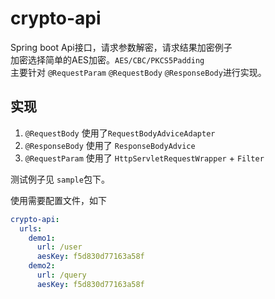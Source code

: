# crypto-api

Spring boot Api接口，请求参数解密，请求结果加密例子  
加密选择简单的AES加密。`AES/CBC/PKCS5Padding`  
主要针对 `@RequestParam` `@RequestBody` `@ResponseBody`进行实现。

## 实现

1. `@RequestBody` 使用了`RequestBodyAdviceAdapter`
2. `@ResponseBody` 使用了 `ResponseBodyAdvice`
3. `@RequestParam` 使用了 `HttpServletRequestWrapper` + `Filter`


测试例子见 `sample`包下。

使用需要配置文件，如下

```yaml
crypto-api:
  urls:
    demo1:
      url: /user
      aesKey: f5d830d77163a58f
    demo2:
      url: /query
      aesKey: f5d830d77163a58f
```
